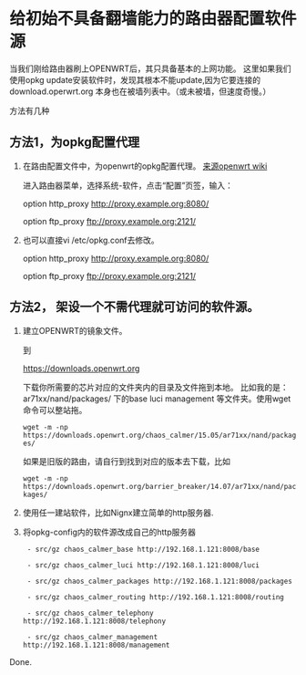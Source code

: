 # 给初始不具备翻墙能力的路由器配置软件源

当我们刚给路由器刷上OPENWRT后，其只具备基本的上网功能。 这里如果我们使用opkg update安装软件时，发现其根本不能update,因为它要连接的download.operwrt.org 本身也在被墙列表中。（或未被墙，但速度奇慢。）

方法有几种

## 方法1，为opkg配置代理

1. 在路由配置文件中，为openwrt的opkg配置代理。 [来源openwrt wiki](https://wiki.openwrt.org/zh-cn/doc/techref/opkg)

	进入路由器菜单，选择系统-软件，点击“配置”页签，输入：
	
	option http_proxy http://proxy.example.org:8080/
	
	option ftp_proxy ftp://proxy.example.org:2121/ 

2.  也可以直接vi /etc/opkg.conf去修改。

	option http_proxy http://proxy.example.org:8080/
	
	option ftp_proxy ftp://proxy.example.org:2121/     

## 方法2， 架设一个不需代理就可访问的软件源。
 
1. 建立OPENWRT的镜象文件。

	到
	
	https://downloads.openwrt.org
	
	下载你所需要的芯片对应的文件夹内的目录及文件拖到本地。
	比如我的是：ar71xx/nand/packages/ 下的base luci management 等文件夹。使用wget命令可以整站拖。
	
	`wget -m -np https://downloads.openwrt.org/chaos_calmer/15.05/ar71xx/nand/packages/`
	
	如果是旧版的路由，请自行到找到对应的版本去下载，比如
	
	`wget -m -np https://downloads.openwrt.org/barrier_breaker/14.07/ar71xx/nand/packages/ `

2. 使用任一建站软件，比如Nignx建立简单的http服务器.

2. 将opkg-config内的软件源改成自己的http服务器

		- src/gz chaos_calmer_base http://192.168.1.121:8008/base
		
		- src/gz chaos_calmer_luci http://192.168.1.121:8008/luci
		
		- src/gz chaos_calmer_packages http://192.168.1.121:8008/packages
		
		- src/gz chaos_calmer_routing http://192.168.1.121:8008/routing
		
		- src/gz chaos_calmer_telephony http://192.168.1.121:8008/telephony
		
		- src/gz chaos_calmer_management http://192.168.1.121:8008/management

Done.